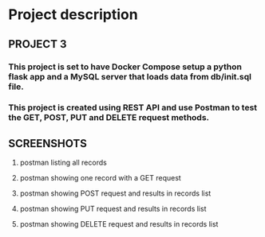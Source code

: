 # Project description

## PROJECT 3

### This project is set to have Docker Compose setup a python flask app and a MySQL server that loads data from db/init.sql file. 

### This project is created using REST API and use Postman to test the GET, POST, PUT and DELETE request methods. 

## SCREENSHOTS

1. postman listing all records

3. postman showing one record with a GET request
4. postman showing POST request and results in records list
5. postman showing PUT request and results in records list
6. postman showing DELETE request and results in records list



